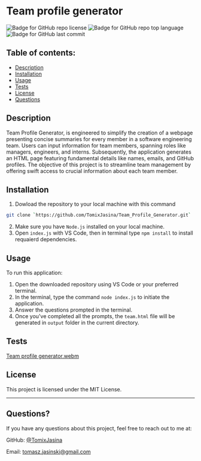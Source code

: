 
  # Team profile generator

  ![Badge for GitHub repo license](https://img.shields.io/github/license/TomixJasina/Team_Profile_Generator?style=flat&logo=appveyor)
  ![Badge for GitHub repo top language](https://img.shields.io/github/languages/top/TomixJasina/Team_Profile_Generator?style=flat&logo=appveyor) 
  ![Badge for GitHub last commit](https://img.shields.io/github/last-commit/TomixJasina/Team_Profile_Generator?style=flat&logo=appveyor)
  

  ## Table of contents:

  - [Description](#description)
  - [Installation](#installation)
  - [Usage](#usage)
  - [Tests](#tests)
  - [License](#license)
  - [Questions](#questions)
  
  ## Description 
  
  Team Profile Generator, is engineered to simplify the creation of a webpage presenting concise summaries for every member in a software engineering team. Users can input information for team members, spanning roles like managers, engineers, and interns. Subsequently, the application generates an HTML page featuring fundamental details like names, emails, and GitHub profiles. The objective of this project is to streamline team management by offering swift access to crucial information about each team member.

  ## Installation
  
 1. Dowload the repository to your local machine with this command
    
 ```sh
git clone `https://github.com/TomixJasina/Team_Profile_Generator.git`

```
2. Make sure you have `Node.js` installed on your local machine.
3. Open `index.js` with VS Code, then in terminal type `npm install` to install requaierd dependencies.
  
  ## Usage 
 
  To run this application:
1. Open the downloaded repository using VS Code or your preferred terminal.
2. In the terminal, type the command `node index.js` to initiate the application.
3. Answer the questions prompted in the terminal.
4. Once you've completed all the prompts, the `team.html` file will be generated in `output` folder in the current directory.
   
  ## Tests

  [Team profile generator.webm](https://github.com/TomixJasina/Team_Profile_Generator/assets/148002314/eea28512-4b36-41d1-a847-0f80955e37f7)


  
  ## License
  
  This project is licensed under the MIT License.

  ---
  
  ## Questions?
  
  If you have any questions about this project, feel free to reach out to me at:

  GitHub: [@TomixJasina](https://github.com/TomixJasina)

  Email: tomasz.jasinski@gmail.com
  
